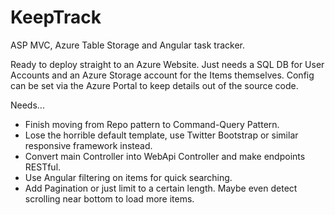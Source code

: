 KeepTrack
=========

ASP MVC, Azure Table Storage and Angular task tracker.

Ready to deploy straight to an Azure Website. Just needs a SQL DB for User Accounts and an Azure Storage account for the Items themselves. Config can be set via the Azure Portal to keep details out of the source code.

Needs...
* Finish moving from Repo pattern to Command-Query Pattern.
* Lose the horrible default template, use Twitter Bootstrap or similar responsive framework instead.
* Convert main Controller into WebApi Controller and make endpoints RESTful.
* Use Angular filtering on items for quick searching.
* Add Pagination or just limit to a certain length. Maybe even detect scrolling near bottom to load more items.